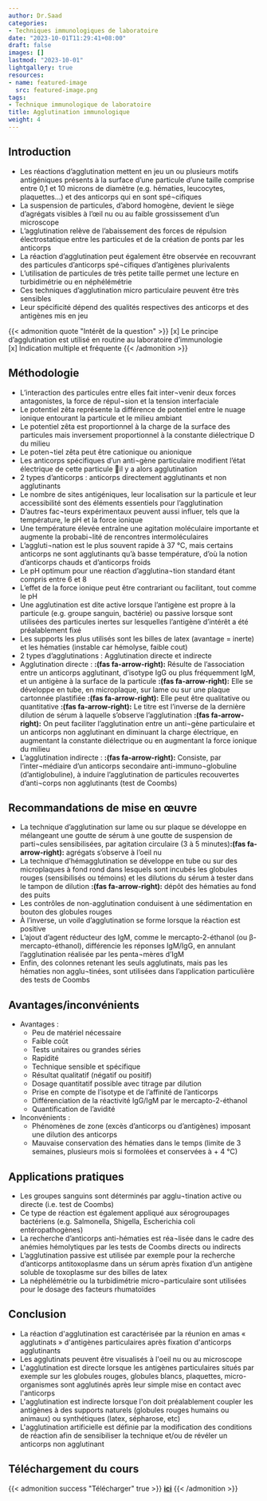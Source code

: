 ```yaml
---
author: Dr.Saad
categories:
- Techniques immunologiques de laboratoire
date: "2023-10-01T11:29:41+08:00"
draft: false
images: []
lastmod: "2023-10-01"
lightgallery: true
resources:
- name: featured-image
  src: featured-image.png
tags:
- Technique immunologique de laboratoire
title: Agglutination immunologique
weight: 4
---
```


## Introduction
* Les réactions d’agglutination mettent en jeu un ou plusieurs motifs antigéniques présents à la surface d’une particule d’une taille comprise entre 0,1 et 10 microns de diamètre (e.g. hématies, leucocytes, plaquettes…) et des anticorps qui en sont spé¬cifiques
* La suspension de particules, d’abord homogène, devient le siège d’agrégats visibles à l’œil nu ou au faible grossissement d’un microscope
* L’agglutination relève de l’abaissement des forces de répulsion électrostatique entre les particules et de la création de ponts par les anticorps
* La réaction d’agglutination peut également être observée en recouvrant des particules d’anticorps spé¬cifiques d’antigènes plurivalents
* L’utilisation de particules de très petite taille permet une lecture en turbidimétrie ou en néphélémétrie
* Ces techniques d’agglutination micro particulaire peuvent être très sensibles
* Leur spécificité dépend des qualités respectives des anticorps et des antigènes mis en jeu

{{< admonition quote "Intérêt de la question" >}}
[x] Le principe d’agglutination est utilisé en routine au laboratoire d’immunologie    
[x] Indication multiple et fréquente 
{{< /admonition >}}


## Méthodologie

* L’interaction des particules entre elles fait inter¬venir deux forces antagonistes, la force de répul¬sion et la tension interfaciale 
* Le potentiel zêta représente la différence de potentiel entre le nuage ionique entourant la particule et le milieu ambiant 
* Le potentiel zêta est proportionnel à la charge de la surface des particules mais inversement proportionnel à la constante diélectrique D du milieu 
* Le poten¬tiel zêta peut être cationique ou anionique
* Les anticorps spécifiques d’un anti¬gène particulaire modifient l’état électrique de cette particule il y a alors agglutination
* 2 types d’anticorps : anticorps directement agglutinants et non agglutinants 
* Le nombre de sites antigéniques, leur localisation sur la particule et leur accessibilité sont des éléments essentiels pour l’agglutination
* D’autres fac¬teurs expérimentaux peuvent aussi influer, tels que la température, le pH et la force ionique
* Une température élevée entraîne une agitation moléculaire importante et augmente la probabi¬lité de rencontres intermoléculaires
* L’aggluti¬nation est le plus souvent rapide à 37 °C, mais certains anticorps ne sont agglutinants qu’à basse température, d’où la notion d’anticorps chauds et d’anticorps froids
* Le pH optimum pour une réaction d’agglutina¬tion standard étant compris entre 6 et 8
* L’effet de la force ionique peut être contrariant ou facilitant, tout comme le pH
* Une agglutination est dite active lorsque l’antigène est propre à la particule (e.g. groupe sanguin, bactérie) ou passive lorsque sont utilisées des particules inertes sur lesquelles l’antigène d’intérêt a été préalablement fixé
* Les supports les plus utilisés sont les billes de latex (avantage = inerte) et les hématies (instable car hémolyse, faible cout) 
* 2 types d’agglutinations : Agglutination directe et indirecte
*  Agglutination directe : 
   **:(fas fa-arrow-right):** Résulte de l’association entre un anticorps agglutinant, d’isotype IgG ou plus fréquemment IgM, et un antigène à la surface de la particule
   **:(fas fa-arrow-right):** Elle se développe en tube, en microplaque, sur lame ou sur une plaque cartonnée plastifiée
   **:(fas fa-arrow-right):** Elle peut être qualitative ou quantitative
   **:(fas fa-arrow-right):** Le titre est l’inverse de la dernière dilution de sérum à laquelle s’observe l’agglutination
   **:(fas fa-arrow-right):** On peut faciliter l’agglutination entre un anti¬gène particulaire et un anticorps non agglutinant en diminuant la charge électrique, en augmentant la constante diélectrique ou en augmentant la force ionique du milieu
* L’agglutination indirecte :
   **:(fas fa-arrow-right):** Consiste, par l’inter¬médiaire d’un anticorps secondaire anti-immuno¬globuline (d’antiglobuline), à induire l’agglutination de particules recouvertes d’anti¬corps non agglutinants (test de Coombs)

## Recommandations de mise en œuvre

* La technique d’agglutination sur lame ou sur plaque se développe en mélangeant une goutte de sérum à une goutte de suspension de parti¬cules sensibilisées, par agitation circulaire (3 à 5 minutes)**:(fas fa-arrow-right):** agrégats s’observe à l’oeil nu
* La technique d’hémagglutination se développe en tube ou sur des microplaques à fond rond dans lesquels sont incubés les globules rouges (sensibilisés ou témoins) et les dilutions du sérum à tester dans le tampon de dilution **:(fas fa-arrow-right):** dépôt des hématies au fond des puits
* Les contrôles de non-agglutination conduisent à une sédimentation en bouton des globules rouges
* À l’inverse, un voile d’agglutination se forme lorsque la réaction est positive
* L’ajout d’agent réducteur des IgM, comme le mercapto-2-éthanol (ou β-mercapto-éthanol), différencie les réponses IgM/IgG, en annulant l’agglutination réalisée par les penta¬mères d’IgM
* Enfin, des colonnes retenant les seuls agglutinats, mais pas les hématies non agglu¬tinées, sont utilisées dans l’application particulière des tests de Coombs

## Avantages/inconvénients

* Avantages :
  * Peu de matériel nécessaire
  * Faible coût 
  * Tests unitaires ou grandes séries
  * Rapidité
  * Technique sensible et spécifique
  * Résultat qualitatif (négatif ou positif)
  * Dosage quantitatif possible avec titrage par dilution 
  * Prise en compte de l’isotype et de l’affinité de l’anticorps
  * Différenciation de la réactivité IgG/IgM par le mercapto-2-éthanol
  * Quantification de l’avidité 
* Inconvénients :
  * Phénomènes de zone (excès d’anticorps ou d’antigènes) imposant une dilution des anticorps
  * Mauvaise conservation des hématies dans le temps (limite de 3 semaines, plusieurs mois si formolées et conservées à + 4 °C)

## Applications pratiques

* Les groupes sanguins sont déterminés par agglu¬tination active ou directe (i.e. test de Coombs)
* Ce type de réaction est également appliqué aux sérogroupages bactériens (e.g. Salmonella, Shigella, Escherichia coli entéropathogènes)  
* La recherche d’anticorps anti-hématies est réa¬lisée dans le cadre des anémies hémolytiques par les tests de Coombs directs ou indirects 
* L’agglutination passive est utilisée par exemple pour la recherche d’anticorps antitoxoplasme dans un sérum après fixation d’un antigène soluble de toxoplasme sur des billes de latex 
* La néphélémétrie ou la turbidimétrie micro¬particulaire sont utilisées pour le dosage des facteurs rhumatoïdes

## Conclusion

* La réaction d'agglutination est caractérisée par la réunion en amas « agglutinats » d'antigènes particulaires après fixation d'anticorps agglutinants
* Les agglutinats peuvent être visualisés à l'oeil nu ou au microscope
* L'agglutination est directe lorsque les antigènes particulaires situés par exemple sur les globules rouges, globules blancs, plaquettes, micro-organismes sont agglutinés après leur simple mise en contact avec l'anticorps
* L'agglutination est indirecte lorsque l'on doit préalablement coupler les antigènes à des supports naturels (globules rouges humains ou animaux) ou synthétiques (latex, sépharose, etc)
* L'agglutination artificielle est définie par la modification des conditions de réaction afin de sensibiliser la technique et/ou de révéler un anticorps non agglutinant

## Téléchargement du cours
{{< admonition success "Télécharger" true >}}
[**ici**](https://mega.nz/file/KINyWQIQ#uWX7lZQu6Eyvs_gEFZYqC1OL-u_Jc8N8J1prPGPYQcM)
{{< /admonition >}}